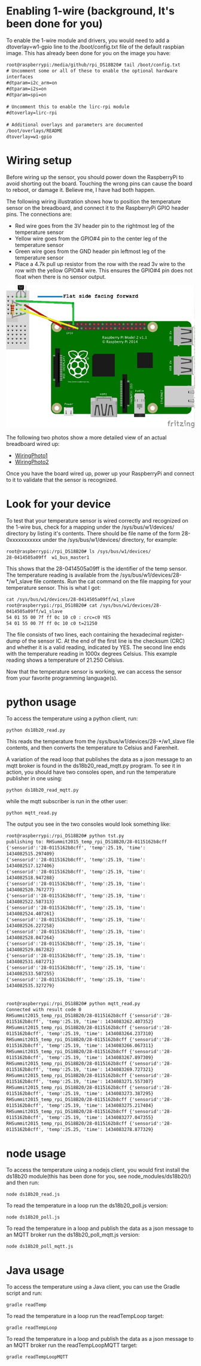 # Enabling 1-wire (background, It's been done for you)
To enable the 1-wire module and drivers, you would need to add a dtoverlay=w1-gpio line to the /boot/config.txt file of the default raspbian image. This has already been done for you on the image you have:

	root@raspberrypi:/media/github/rpi_DS18B20# tail /boot/config.txt 
	# Uncomment some or all of these to enable the optional hardware interfaces
	#dtparam=i2c_arm=on
	#dtparam=i2s=on
	#dtparam=spi=on
	
	# Uncomment this to enable the lirc-rpi module
	#dtoverlay=lirc-rpi
	
	# Additional overlays and parameters are documented /boot/overlays/README
	dtoverlay=w1-gpio

# Wiring setup

Before wiring up the sensor, you should power down the RaspberryPi to avoid shorting out the board. Touching the wrong pins can cause the board to reboot, or damage it. Believe me, I have had both happen.

The following wiring illustration shows how to position the temperature sensor on the breadboard, and connect it to the RaspberryPi GPIO header pins. The connections are:

* Red wire goes from the 3V header pin to the rightmost leg of the temperature sensor
* Yellow wire goes from the GPIO#4 pin to the center leg of the temperature sensor
* Green wire goes from the GND header pin leftmost leg of the temperature sensor
* Place a 4.7k pull up resistor from the row with the read 3v wire to the row with the yellow GPIO#4 wire. This ensures the GPIO#4 pin does not float when there is no sensor output.

![WiringDiagram](./images/DS18B20_bb.jpg)

The following two photos show a more detailed view of an actual breadboard wired up:

* [WiringPhoto1](./images/tempWiring1.jpg)
* [WiringPhoto2](./images/tempWiring2.jpg)

Once you have the board wired up, power up your RaspberryPi and connect to it to validate that the sensor is recognized.

<!--
https://www.dropbox.com/s/vh05s40x4kfz4hq/2015-05-11%2018.10.49.jpg?dl=0
https://www.dropbox.com/s/dgakxjkv7nc62bk/2015-05-11%2018.11.00.jpg?dl=0
-->

# Look for your device
To test that your temperature sensor is wired correctly and recognized on the 1-wire bus, check for a mapping under the /sys/bus/w1/devices/ directory by listing it's contents. There should be file name of the form 28-0xxxxxxxxxxx under the /sys/bus/w1/devices/ directory, for example:

	root@raspberrypi:/rpi_DS18B20# ls /sys/bus/w1/devices/
	28-0414505a09ff  w1_bus_master1

This shows that the 28-0414505a09ff is the identifier of the temp sensor.
The temperature reading is available from the /sys/bus/w1/devices/28-*/w1_slave file contents. Run the cat command on the file mapping for your temperature sensor. This is what I got:

	cat /sys/bus/w1/devices/28-0414505a09ff/w1_slave
	root@raspberrypi:/rpi_DS18B20# cat /sys/bus/w1/devices/28-0414505a09ff/w1_slave 
	54 01 55 00 7f ff 0c 10 c0 : crc=c0 YES
	54 01 55 00 7f ff 0c 10 c0 t=21250

The file consists of two lines, each containing the hexadecimal register-dump of the sensor IC. At the end of the first line is the checksum (CRC) and whether it is a valid reading, indicated by YES. The second line ends with the temperature reading in 1000x degrees Celsius. This example reading shows a temperature of 21.250 Celsius.

Now that the temperature sensor is working, we can access the sensor from your favorite programming language(s).

# python usage
To access the temperature using a python client, run:

	python ds18b20_read.py

This reads the temperature from the /sys/bus/w1/devices/28-*/w1_slave file contents, and then converts the temperature to Celsius and Farenheit.

A variation of the read loop that publishes the data as a json message to an mqtt broker is found in the ds18b20_read_mqtt.py program. To see it in action, you should have two consoles open, and run the temperature publisher in one using:

	python ds18b20_read_mqtt.py
	
while the mqtt subscriber is run in the other user:

	python mqtt_read.py

The output you see in the two consoles would look something like:

	root@raspberrypi:/rpi_DS18B20# python tst.py 
	publishing to: RHSummit2015_temp_rpi_DS18B20/28-0115162b8cff
	{'sensorid':'28-0115162b8cff', 'temp':25.19, 'time': 1434082515.297409}
	{'sensorid':'28-0115162b8cff', 'temp':25.19, 'time': 1434082517.127406}
	{'sensorid':'28-0115162b8cff', 'temp':25.19, 'time': 1434082518.947288}
	{'sensorid':'28-0115162b8cff', 'temp':25.19, 'time': 1434082520.767277}
	{'sensorid':'28-0115162b8cff', 'temp':25.19, 'time': 1434082522.587313}
	{'sensorid':'28-0115162b8cff', 'temp':25.19, 'time': 1434082524.407261}
	{'sensorid':'28-0115162b8cff', 'temp':25.19, 'time': 1434082526.227258}
	{'sensorid':'28-0115162b8cff', 'temp':25.19, 'time': 1434082528.047264}
	{'sensorid':'28-0115162b8cff', 'temp':25.19, 'time': 1434082529.867282}
	{'sensorid':'28-0115162b8cff', 'temp':25.19, 'time': 1434082531.687271}
	{'sensorid':'28-0115162b8cff', 'temp':25.19, 'time': 1434082533.507255}
	{'sensorid':'28-0115162b8cff', 'temp':25.19, 'time': 1434082535.327279}


	root@raspberrypi:/rpi_DS18B20# python mqtt_read.py 
	Connected with result code 0
	RHSummit2015_temp_rpi_DS18B20/28-0115162b8cff {'sensorid':'28-0115162b8cff', 'temp':25.19, 'time': 1434083262.407352}
	RHSummit2015_temp_rpi_DS18B20/28-0115162b8cff {'sensorid':'28-0115162b8cff', 'temp':25.19, 'time': 1434083264.237310}
	RHSummit2015_temp_rpi_DS18B20/28-0115162b8cff {'sensorid':'28-0115162b8cff', 'temp':25.19, 'time': 1434083266.067311}
	RHSummit2015_temp_rpi_DS18B20/28-0115162b8cff {'sensorid':'28-0115162b8cff', 'temp':25.19, 'time': 1434083267.897309}
	RHSummit2015_temp_rpi_DS18B20/28-0115162b8cff {'sensorid':'28-0115162b8cff', 'temp':25.19, 'time': 1434083269.727321}
	RHSummit2015_temp_rpi_DS18B20/28-0115162b8cff {'sensorid':'28-0115162b8cff', 'temp':25.19, 'time': 1434083271.557307}
	RHSummit2015_temp_rpi_DS18B20/28-0115162b8cff {'sensorid':'28-0115162b8cff', 'temp':25.19, 'time': 1434083273.387295}
	RHSummit2015_temp_rpi_DS18B20/28-0115162b8cff {'sensorid':'28-0115162b8cff', 'temp':25.19, 'time': 1434083275.217404}
	RHSummit2015_temp_rpi_DS18B20/28-0115162b8cff {'sensorid':'28-0115162b8cff', 'temp':25.19, 'time': 1434083277.047355}
	RHSummit2015_temp_rpi_DS18B20/28-0115162b8cff {'sensorid':'28-0115162b8cff', 'temp':25.25, 'time': 1434083278.877329}

# node usage
To access the temperature using a nodejs client, you would first install the ds18b20 module(this has been done for you, see node_modules/ds18b20/) and then run:

	node ds18b20_read.js

To read the temperature in a loop run the ds18b20_poll.js version:

	node ds18b20_poll.js

To read the temperature in a loop and publish the data as a json message to an MQTT broker run the ds18b20_poll_mqtt.js version:

	node ds18b20_poll_mqtt.js

# Java usage
To access the temperature using a Java client, you can use the Gradle script and run:

	gradle readTemp
	
To read the temperature in a loop run the readTempLoop target:

	gradle readTempLoop

To read the temperature in a loop and publish the data as a json message to an MQTT broker run the readTempLoopMQTT target:

	gradle readTempLoopMQTT
	

